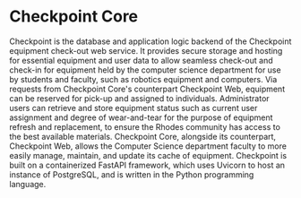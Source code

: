 # Checkpoint Core

Checkpoint is the database and application logic backend of the Checkpoint equipment check-out web service. It provides secure storage and hosting for essential equipment and user data to allow seamless check-out and check-in for equipment held by the computer science department for use by students and faculty, such as robotics equipment and computers. Via requests from Checkpoint Core's counterpart Checkpoint Web, equipment can be reserved for pick-up and assigned to individuals. Administrator users can retrieve and store equipment status such as current user assignment and degree of wear-and-tear for the purpose of equipment refresh and replacement, to ensure the Rhodes community has access to the best available materials. Checkpoint Core, alongside its counterpart, Checkpoint Web, allows the Computer Science department faculty to more easily manage, maintain, and update its cache of equipment. Checkpoint is built on a containerized FastAPI framework, which uses Uvicorn to host an instance of PostgreSQL, and is written in the Python programming language.
